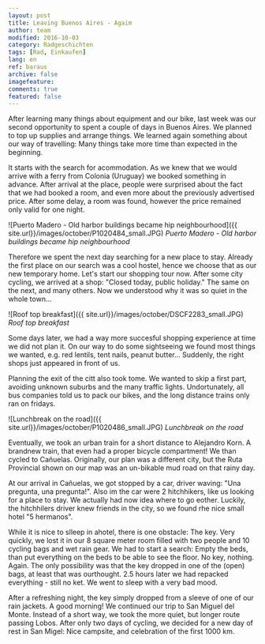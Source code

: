 ```yaml
---
layout: post
title: Leaving Buenos Aires - Agaim
author: team
modified: 2016-10-03
category: Radgeschichten
tags: [Rad, Einkaufen]
lang: en
ref: baraus
archive: false
imagefeature: 
comments: true
featured: false
---
```


After learning many things about equipment and our bike, last week was our second opportunity to spent a couple of days in Buenos Aires. We planned to top up supplies and arrange things. We learned again something about our way of travelling: Many things take more time than expected in the beginning.

It starts with the search for acommodation. As we knew that we would arrive with a ferry from Colonia (Uruguay) we booked something in advance. After arrival at the place, people were surprised about the fact that we had booked a room, and even more about the previously advertised price. After some delay, a room was found, however the price remained only valid for one night.

![Puerto Madero - Old harbor buildings became hip neighbourhood]({{ site.url}}/images/october/P1020484_small.JPG)
*Puerto Madero - Old harbor buildings became hip neighbourhood*

Therefore we spent the next day searching for a new place to stay. Already the first place on our search was a cool hostel, hence we choose that as our new temporary home. Let's start our shopping tour now. After some city cycling, we arrived at a shop: "Closed today, public holiday." The same on the next, and many others. Now we understood why it was so quiet in the whole town...

![Roof top breakfast]({{ site.url}}/images/october/DSCF2283_small.JPG)
*Roof top breakfast*

Some days later, we had a way more succesful shopping experience at time we did not plan it. On our way to do some sightseeing we found most things we wanted, e.g. red lentils, tent nails, peanut butter... Suddenly, the right shops just appeared in front of us.

Planning the exit of the citt also took tome. We wanted to skip a first part, avoiding unknown suburbs and the many traffic lights. Undortunately, all bus companies told us to pack our bikes, and the long distance trains only ran on fridays.

![Lunchbreak on the road]({{ site.url}}/images/october/P1020486_small.JPG)
*Lunchbreak on the road*

Eventually, we took an urban train for a short distance to Alejandro Korn. A brandnew train, that even had a proper bicycle compartment! We than cycled to Cañuelas. Originally, our plan was a different city, but the Ruta Provincial shown on our map was an un-bikable mud road on that rainy day.

At our arrival in Cañuelas, we got stopped by a car, driver waving: "Una pregunta, una pregunta!". Also im the car were 2 hitchhikers, like us looking for a place to stay. We actually had now idea where to go eother. Luckily, the hitchhilers driver knew friends in the city, so we found rhe nice small hotel "5 hermanos".

While it is nice to slleep in ahotel, there is one obstacle: The key. Very quickly, we lost it in our 8 square meter room filled with two people and 10 cycling bags and wet rain gear. We had to start a search: Empty the beds, than put everything on the beds to be able to see the floor. No key, nothing. Again. The only possibility was that the key dropped in one of the (open) bags, at least that was ourthought. 2.5 hours later we had repacked everything - still no ket. We went to sleep with a very bad mood.

After a refreshing night, the key simply dropped from a sleeve of one of our rain jackets. A good morning! We continued our trip to San Miguel del Monte. Instead of a short way, we took the more quiet, but longer route passing Lobos. After only two days of cycling, we decided for a new day of rest in San Migel: Nice campsite, and celebration of the first 1000 km.

